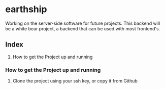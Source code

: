 # earthship
Working on the server-side software for future projects. This backend will be a white bear project, a backend that can be used with most frontend's.

## Index
1. How to get the Project up and running

### How to get the Project up and running
1. Clone the project using your ssh key, or copy it from Github


